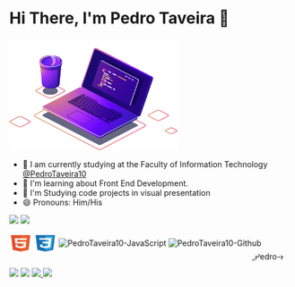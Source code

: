 # Hi There, I'm Pedro Taveira  👋

<img src="computer-illustration.png" alt="icone-astronauta" width="300px" height="200px">

- 🔭 I am currently studying at the Faculty of Information Technology [@PedroTaveira10](https://github.com/PedroTaveira10)
- 🌱 I'm learning about Front End Development.
- 👯 I'm Studying code projects in visual presentation 
- 😄 Pronouns: Him/His
<div>
<img height="170em" src="https://github-readme-stats.vercel.app/api?username=PedroTaveira10&show_icons=true&theme=dark&include_all_commits=true&count_private=true"/>
  <img height="170em" src="https://github-readme-stats.vercel.app/api/top-langs/?username=PedroTaveira10&layout=compact&langs_count=7&theme=dark"/>
</div>
<div style="display: inline_block"><br>
  <img align="center" alt="PedroTaveira10-Html" height="30" width="40" src="https://raw.githubusercontent.com/devicons/devicon/master/icons/html5/html5-original.svg">
  <img align="center" alt="PedroTaveira10-Css" height="30" width="40" src="https://raw.githubusercontent.com/devicons/devicon/master/icons/css3/css3-original.svg">
  <img align="center" alt="PedroTaveira10-JavaScript" height="30" width="40" src="https://cdn.jsdelivr.net/gh/devicons/devicon/icons/javascript/javascript-original.svg">
  <img align="center" alt="PedroTaveira10-Github" height="30" width="40" src="https://cdn.jsdelivr.net/gh/devicons/devicon/icons/github/github-original-wordmark.svg">
  
  <img align="right" alt="Pedro-Pic" height="150" style="border-radius:50px;" src="https://media.discordapp.net/attachments/896630604899176479/896630879412174908/inspectocat.jpg?width=504&height=504">
</div>

##

<div> 
  <a href="https://www.instagram.com/pedrohenriquetaveira/" target="_blank"><img src="https://img.shields.io/badge/-Instagram-%23E4405F?style=for-the-badge&logo=instagram&logoColor=white" target="_blank"></a>
  <a href = "mailto:pedro.craque@hotmail.com"><img src=https://img.shields.io/badge/Microsoft_Outlook-0078D4?style=for-the-badge&logo=microsoft-outlook&logoColor=white target="_blank"></a>
    <a href = "mailto:PEDRO.OLIVEIRA70251@alunos.ufersa.edu.brr"><img src=https://img.shields.io/badge/Gmail-D14836?style=for-the-badge&logo=gmail&logoColor=white target="_blank">
 <a href="https://www.linkedin.com/in/pedro-taveira-71420b224/" target="_blank"><img src="https://img.shields.io/badge/-LinkedIn-%230077B5?style=for-the-badge&logo=linkedin&logoColor=white" target="_blank"></a> 
